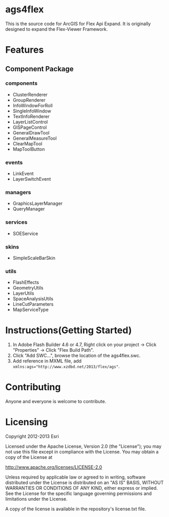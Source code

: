 # ags4flex
This is the source code for ArcGIS for Flex Api Expand. It is originally designed to expand the Flex-Viewer Framework.
# Features
## Component Package
### components
* ClusterRenderer
* GroupRenderer
* InfoWindowForRoll
* SingleInfoWindow
* TextInfoRenderer
* LayerListControl
* GISPageControl
* GeneralDrawTool
* GeneralMeasureTool
* ClearMapTool
* MapToolButton

### events
* LinkEvent
* LayerSwitchEvent

### managers
* GraphicsLayerManager
* QueryManager

### services
* SOEService

### skins
* SimpleScaleBarSkin

### utils
* FlashEffects
* GeometryUtils
* LayerUtils
* SpaceAnalysisUtils
* LineCutParameters
* MapServiceType

# Instructions(Getting Started)
1. In Adobe Flash Builder 4.6 or 4.7, Right click on your project -> Click "Properties" -> Click "Flex Build Path".
2. Click "Add SWC...", browse the location of the ags4flex.swc.
3. Add reference in MXML file, add `xmlns:ags="http://www.xzdbd.net/2013/flex/ags"`.

# Contributing
Anyone and everyone is welcome to contribute.
# Licensing
Copyright 2012-2013 Esri

Licensed under the Apache License, Version 2.0 (the "License"); you may not use this file except in compliance with the License. You may obtain a copy of the License at

http://www.apache.org/licenses/LICENSE-2.0

Unless required by applicable law or agreed to in writing, software distributed under the License is distributed on an "AS IS" BASIS, WITHOUT WARRANTIES OR CONDITIONS OF ANY KIND, either express or implied. See the License for the specific language governing permissions and limitations under the License.

A copy of the license is available in the repository's license.txt file.